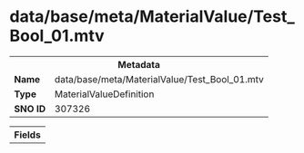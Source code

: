 <h1>data/base/meta/MaterialValue/Test_Bool_01.mtv</h1><table><tr><th colspan="100%">Metadata</th></tr><tr><td><b>Name</b></td><td>data/base/meta/MaterialValue/Test_Bool_01.mtv</td></tr><tr><td><b>Type</b></td><td>MaterialValueDefinition</td></tr><tr><td><b>SNO ID</b></td><td>307326</td></tr></table>

<table><tr><th colspan="100%">Fields</th></tr></table>

